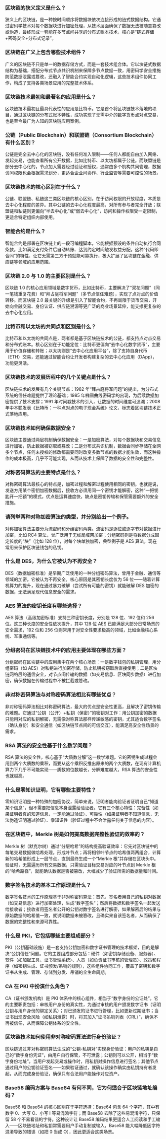 ### 区块链的狭义定义是什么？
狭义上的区块链，是一种按时间顺序将数据块依次连接形成的链式数据结构。它通过密码学技术对每个数据块进行加密处理，从技术层面确保了数据无法被随意篡改或伪造，最终形成一套能在多节点间共享的分布式账本技术，核心是“链式存储+密码安全+分布式记录”。


### 区块链在广义上包含哪些技术组件？
广义的区块链不只是单一的数据存储方式，而是一套技术组合体。它以块链式数据结构为基础，搭配分布式节点共识机制来保障多节点数据一致，用密码学安全措施防范数据泄露或篡改，还融入了智能合约实现自动化逻辑，这些技术组件协同工作，构成了支持各类场景应用的完整技术体系。


### 区块链技术最初和最著名的应用是什么？
区块链技术最初且最具代表性的应用是比特币。它是首个将区块链技术落地的项目，通过区块链的分布式账本特性，成功实现了无需中介的数字货币点对点交易，也是至今最广为人知的区块链应用案例。


### 公链（Public Blockchain）和联盟链（Consortium Blockchain）有什么区别？
公链是完全去中心化的区块链，没有任何准入限制——任何人都能自由加入网络、发起交易，也能查看所有公开数据，比如比特币、以太坊都属于公链。而联盟链是部分去中心化的，节点加入需要经过验证和授权，通常由多个机构共同管理，数据访问权限也会根据需求划分，更适合企业间协作、行业监管等需要可控性的场景。


### 区块链技术的核心区别在于什么？
公链、联盟链、私链这三类区块链的核心区别，在于访问权限的开放程度，本质是去中心化程度的差异。其中公链的去中心化程度最高，对所有参与者完全开放；联盟链和私链则更偏向“半去中心化”或“弱去中心化”，访问和操作权限受一定限制，更适合特定组织内部使用。


### 智能合约是什么？
智能合约是部署在区块链上的一段可编程脚本，它能根据预设的条件自动执行合同条款，比如满足支付条件后自动转账、达到约定时间触发权益分配。这种“代码即合同”的特性，让它无需第三方干预就能可靠执行，极大扩展了区块链在金融、供应链等领域的应用范围。


### 区块链 2.0 与 1.0 的主要区别是什么？
区块链 1.0 的核心应用领域是数字货币，比如比特币，主要解决了“双花问题”（同一笔钱重复花费）和“拜占庭将军问题”（多节点信任难题），实现了点对点的价值转移。而区块链 2.0 最关键的升级是引入了智能合约，不再局限于货币交易，开始向金融交易、身份认证、供应链溯源等更广泛的商业场景延伸，能支撑更复杂的去中心化应用。


### 比特币和以太坊的共同点和区别是什么？
比特币和以太坊的共同点是，两者都是基于区块链技术的公链，都支持点对点交易和分布式账本。核心区别在于功能定位：比特币更偏向“去中心化数字货币”，主要用于价值存储和转账；以太坊则是“去中心化应用平台”，除了支持自身代币（ETH）交易，还能通过智能合约让开发者构建复杂的去中心化应用（DApp），功能更灵活。


### 区块链技术的发展历程中的几个关键点是什么？
区块链技术的发展有几个关键节点：1982 年“拜占庭将军问题”的提出，为分布式系统的信任难题提供了理论基础；1985 年椭圆曲线密码学的出现，为后续数据加密提供了技术支撑；1991 年时间戳技术的引入，让数据的时间维度可追溯；2008 年中本聪发表《比特币：一种点对点的电子现金系统》论文，标志着区块链技术正式落地应用。


### 区块链技术如何确保数据安全？
区块链主要通过两层机制确保数据安全：一是加密算法，对每个数据块和交易信息进行加密，防止数据被窃取或篡改；二是分布式共识机制，数据会同步存储在全网多个节点，任何未授权的修改都需要同时改变多数节点的数据才能生效，而这种操作的成本极高，几乎不可能实现，从而从技术上保障了数据的安全性和完整性。


### 对称密码算法的主要特点是什么？
对称密码算法最核心的特点是，加密过程和解密过程使用相同的密钥。也就是说，发送方用某个密钥加密数据后，接收方必须用同一个密钥才能解密，这种“一把钥匙开一把锁”的模式，优点是运算速度快，缺点是密钥传输和保管需要额外的安全措施。


### 请列举两种对称加密算法的类型，并分别给出一个例子。
对称加密算法主要分为流密码和分组密码两类。流密码是逐位或逐字节对数据进行加密，比如 RC4 算法，曾广泛用于无线局域网加密；分组密码则是将数据分成固定长度的“块”（比如 128 位），对每个块单独加密，典型例子是 AES 算法，现在常用来保护区块链钱包的私钥。


### 什么是 DES，为什么它被认为不再安全？
DES（数据加密标准）是早期广泛使用的一种分组密码算法，曾用于金融、通信等领域的加密。它被认为不再安全，核心原因是其密钥长度仅为 56 位——随着计算机算力的提升，现在通过暴力破解（尝试所有可能的密钥）就能破解 DES 加密的数据，无法满足现代信息安全的需求。


### AES 算法的密钥长度有哪些选择？
AES 算法（高级加密标准）支持三种密钥长度，分别是 128 位、192 位和 256 位。这三种长度的安全性依次提升，其中 128 位 AES 已能满足大部分日常场景的安全需求，192 位和 256 位则常用于对安全性要求极高的领域，比如金融核心系统、军事通信等。


### 分组密码在区块链技术中的应用主要体现在哪些方面？
分组密码在区块链中的应用集中在两个核心场景：一是数字钱包的私钥管理，用分组密码（如 AES）对私钥进行加密存储，防止私钥被窃取后直接使用；二是区块链网络层的通信安全，对节点间传输的数据（如交易信息、区块同步数据）进行加密，确保数据在传输过程中不被拦截或篡改。


### 非对称密码算法与对称密码算法相比有哪些优点？
非对称密码算法相比对称密码算法，最大的优点是安全性更高，且解决了密钥传输的难题。它通过“公钥（公开）+私钥（保密）”的密钥对工作：用公钥加密的数据只能用对应的私钥解密，无需像对称算法那样传递敏感的密钥，尤其适合数字签名（确认身份）和安全通信（如区块链节点间的可信交互），能满足高安全性场景的需求。


### RSA 算法的安全性基于什么数学问题？
RSA 算法的安全性，核心基于“大质数分解”这一数学难题。它的密钥生成过程会用到两个大质数的乘积，而要从这个乘积反推出原来的两个大质数，在现有计算机算力下几乎不可能实现——质数的位数越长，分解难度越大，RSA 算法的安全性也就越高。


### 什么是零知识证明，它有哪些主要特性？
零知识证明是一种特殊的加密协议，简单来说，证明者能向验证者证明自己“知道某个信息”，但不需要把信息本身泄露给验证者。它有三个核心特性：完备性（如果证明者真的知道信息，一定能通过验证）、可靠性（如果证明者不知道信息，无法伪造证明通过验证）、零知识性（验证过程中不会泄露任何关于信息的内容）。


### 在区块链中，Merkle 树是如何提高数据完整性验证的效率的？
Merkle 树（默克尔树）通过“分层哈希”的结构提高验证效率：它先对区块链中的每笔交易数据做哈希处理，形成叶节点；再将相邻叶节点的哈希值两两组合，计算新的哈希值形成上一层节点，直到最终生成一个“Merkle 根”并存储在区块头中。验证时，无需遍历所有交易数据，只需验证目标交易对应的叶节点到 Merkle 根的“哈希路径”，就能确认数据是否被篡改，大幅减少了验证所需的数据量和时间。


### 数字签名技术的基本工作原理是什么？
数字签名技术的工作原理基于非对称密码算法：首先，签名者用自己的私钥对数据（如交易信息）进行加密处理，生成“数字签名”；然后将数据和数字签名一起发送给接收者；接收者用签名者公开的公钥对数字签名进行解密，如果解密后的结果与原始数据的哈希值一致，就说明数据未被篡改，且确实来自该签名者，从而确保了数据的完整性和来源可靠性。


### 什么是 PKI，它包括哪些主要组成部分？
PKI（公钥基础设施）是一套支持公钥加密和数字证书管理的技术框架，目的是解决“公钥信任”问题。它的主要组成部分包括：硬件（如密钥存储设备、服务器）、软件（如加密工具、证书管理系统）、人员（如负责证书审核的管理员）、政策和程序（如密钥生成、证书颁发/吊销的规则），这些组件协同工作，覆盖了密钥和数字证书从生成、管理、存储到分发、吊销的全生命周期。


### CA 在 PKI 中扮演什么角色？
CA（证书颁发机构）是 PKI 体系中的核心组件，相当于“数字身份的公证处”。它的主要职责包括：审核用户身份的真实性，为通过审核的用户颁发数字证书（证明公钥与用户身份的绑定关系）；对已颁发的证书进行管理，比如更新过期证书；当证书出现安全风险（如私钥泄露）时，将其加入“证书吊销列表（CRL）”，确保不再被信任，从而保障公钥体系的安全性。


### 区块链技术如何使用非对称密码算法进行身份验证？
区块链通过非对称密码算法生成的“公钥-私钥对”实现身份验证：用户的私钥是自己的“数字身份凭证”，由用户自行保管，不可泄露；公钥则可以公开，相当于“数字身份地址”。当用户发起交易或操作时，用私钥对操作信息进行签名；其他节点通过用户的公钥验证签名——如果验证通过，就确认该操作确实由私钥持有者发起，从而完成身份验证，确保只有合法用户能操作对应资产。


### Base58 编码方案与 Base64 有何不同，它为何适合于区块链地址编码？
Base58 和 Base64 的核心区别在于字符选择：Base64 包含 64 个字符，其中有数字 0、大写 O、小写 l 等易混淆字符；而 Base58 去除了这些易混淆字符，只保留 58 个不易看错的字符。这种设计让 Base58 编码结果更适合人工阅读和手工输入——区块链地址和私钥常需要用户手动复制或输入，Base58 能大幅降低因字符混淆导致的错误（如把 0 当成 O），因此更适合这类场景。